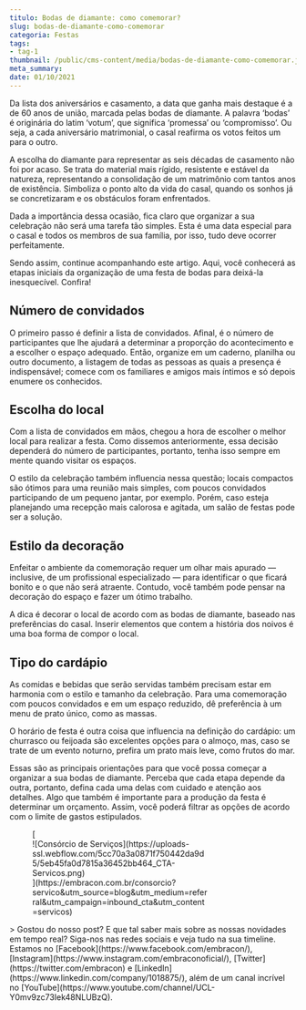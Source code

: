 ```yaml
---
titulo: Bodas de diamante: como comemorar?
slug: bodas-de-diamante-como-comemorar
categoria: Festas
tags:
- tag-1
thumbnail: /public/cms-content/media/bodas-de-diamante-como-comemorar.jpg
meta_summary: 
date: 01/10/2021
---
```

Da lista dos aniversários e casamento, a data que ganha mais destaque é a de 60 anos de união, marcada pelas bodas de diamante. A palavra ‘bodas’ é originária do latim ‘votum’, que significa ‘promessa’ ou ‘compromisso’. Ou seja, a cada aniversário matrimonial, o casal reafirma os votos feitos um para o outro.

A escolha do diamante para representar as seis décadas de casamento não foi por acaso. Se trata do material mais rígido, resistente e estável da natureza, representando a consolidação de um matrimônio com tantos anos de existência. Simboliza o ponto alto da vida do casal, quando os sonhos já se concretizaram e os obstáculos foram enfrentados.

Dada a importância dessa ocasião, fica claro que organizar a sua celebração não será uma tarefa tão simples. Esta é uma data especial para o casal e todos os membros de sua família, por isso, tudo deve ocorrer perfeitamente.

Sendo assim, continue acompanhando este artigo. Aqui, você conhecerá as etapas iniciais da organização de uma festa de bodas para deixá-la inesquecível. Confira!

Número de convidados
--------------------

O primeiro passo é definir a lista de convidados. Afinal, é o número de participantes que lhe ajudará a determinar a proporção do acontecimento e a escolher o espaço adequado. Então, organize em um caderno, planilha ou outro documento, a listagem de todas as pessoas as quais a presença é indispensável; comece com os familiares e amigos mais íntimos e só depois enumere os conhecidos.

Escolha do local
----------------

Com a lista de convidados em mãos, chegou a hora de escolher o melhor local para realizar a festa. Como dissemos anteriormente, essa decisão dependerá do número de participantes, portanto, tenha isso sempre em mente quando visitar os espaços.

O estilo da celebração também influencia nessa questão; locais compactos são ótimos para uma reunião mais simples, com poucos convidados participando de um pequeno jantar, por exemplo. Porém, caso esteja planejando uma recepção mais calorosa e agitada, um salão de festas pode ser a solução.

Estilo da decoração
-------------------

Enfeitar o ambiente da comemoração requer um olhar mais apurado — inclusive, de um profissional especializado — para identificar o que ficará bonito e o que não será atraente. Contudo, você também pode pensar na decoração do espaço e fazer um ótimo trabalho.

A dica é decorar o local de acordo com as bodas de diamante, baseado nas preferências do casal. Inserir elementos que contem a história dos noivos é uma boa forma de compor o local.

Tipo do cardápio
----------------

As comidas e bebidas que serão servidas também precisam estar em harmonia com o estilo e tamanho da celebração. Para uma comemoração com poucos convidados e em um espaço reduzido, dê preferência à um menu de prato único, como as massas.

O horário de festa é outra coisa que influencia na definição do cardápio: um churrasco ou feijoada são excelentes opções para o almoço, mas, caso se trate de um evento noturno, prefira um prato mais leve, como frutos do mar.

Essas são as principais orientações para que você possa começar a organizar a sua bodas de diamante. Perceba que cada etapa depende da outra, portanto, defina cada uma delas com cuidado e atenção aos detalhes. Algo que também é importante para a produção da festa é determinar um orçamento. Assim, você poderá filtrar as opções de acordo com o limite de gastos estipulados.

<figure class="w-richtext-figure-type-image w-richtext-align-center" style="max-width:310px">[<div>![Consórcio de Serviços](https://uploads-ssl.webflow.com/5cc70a3a0871f750442da9d5/5eb45fa0d7815a36452bb464_CTA-Servicos.png)</div>](https://embracon.com.br/consorcio?servico&utm_source=blog&utm_medium=referral&utm_campaign=inbound_cta&utm_content=servicos)</figure>> Gostou do nosso post? E que tal saber mais sobre as nossas novidades em tempo real? Siga-nos nas redes sociais e veja tudo na sua timeline. Estamos no [Facebook](https://www.facebook.com/embracon/), [Instagram](https://www.instagram.com/embraconoficial/), [Twitter](https://twitter.com/embracon) e [LinkedIn](https://www.linkedin.com/company/1018875/), além de um canal incrível no [YouTube](https://www.youtube.com/channel/UCL-Y0mv9zc73Iek48NLUBzQ).
